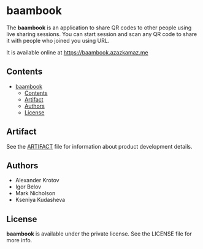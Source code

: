 # baambook

The **baambook** is an application to share QR codes to other people using live sharing sessions. You can start session and scan any QR code to share it with people who joined you using URL.

It is available online at https://baambook.azazkamaz.me

## Contents

- [baambook](#baambook)
  - [Contents](#contents)
  - [Artifact](#artifact)
  - [Authors](#authors)
  - [License](#license)

## Artifact

See the [ARTIFACT](ARTIFACT.md) file for information about product development details.

## Authors

- Alexander Krotov
- Igor Belov
- Mark Nicholson
- Kseniya Kudasheva

## License

**baambook** is available under the private license. See the LICENSE file for more info.
